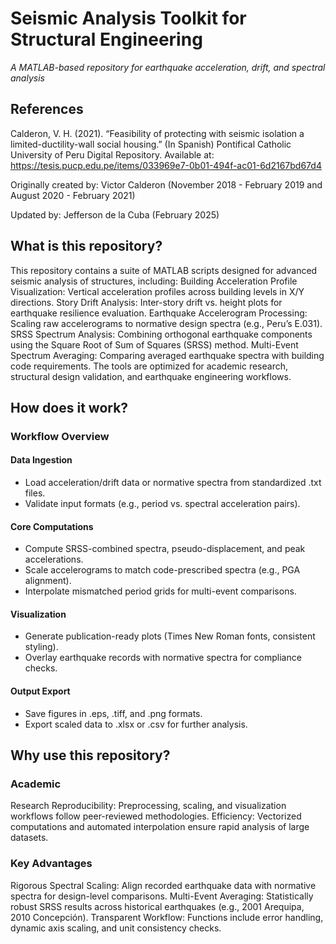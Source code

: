 # Seismic Analysis Toolkit for Structural Engineering

_A MATLAB-based repository for earthquake acceleration, drift, and spectral analysis_

## References
Calderon, V. H. (2021). “Feasibility of protecting with seismic isolation a limited-ductility-wall social housing.” (In Spanish) Pontifical Catholic University of Peru Digital Repository. Available at: https://tesis.pucp.edu.pe/items/033969e7-0b01-494f-ac01-6d2167bd67d4

Originally created by: Victor Calderon (November 2018 - February 2019 and August 2020 - February 2021)

Updated by: Jefferson de la Cuba (February 2025)

## What is this repository?
This repository contains a suite of MATLAB scripts designed for advanced seismic analysis of structures, including:
Building Acceleration Profile Visualization: Vertical acceleration profiles across building levels in X/Y directions.
Story Drift Analysis: Inter-story drift vs. height plots for earthquake resilience evaluation.
Earthquake Accelerogram Processing: Scaling raw accelerograms to normative design spectra (e.g., Peru’s E.031).
SRSS Spectrum Analysis: Combining orthogonal earthquake components using the Square Root of Sum of Squares (SRSS) method.
Multi-Event Spectrum Averaging: Comparing averaged earthquake spectra with building code requirements.
The tools are optimized for academic research, structural design validation, and earthquake engineering workflows.

## How does it work?
### Workflow Overview
#### Data Ingestion
- Load acceleration/drift data or normative spectra from standardized .txt files.
- Validate input formats (e.g., period vs. spectral acceleration pairs).

#### Core Computations
- Compute SRSS-combined spectra, pseudo-displacement, and peak accelerations.
- Scale accelerograms to match code-prescribed spectra (e.g., PGA alignment).
- Interpolate mismatched period grids for multi-event comparisons.

#### Visualization
- Generate publication-ready plots (Times New Roman fonts, consistent styling).
- Overlay earthquake records with normative spectra for compliance checks.

#### Output Export
- Save figures in .eps, .tiff, and .png formats.
- Export scaled data to .xlsx or .csv for further analysis.

## Why use this repository?
### Academic
Research Reproducibility: Preprocessing, scaling, and visualization workflows follow peer-reviewed methodologies.
Efficiency: Vectorized computations and automated interpolation ensure rapid analysis of large datasets.

### Key Advantages
Rigorous Spectral Scaling: Align recorded earthquake data with normative spectra for design-level comparisons.
Multi-Event Averaging: Statistically robust SRSS results across historical earthquakes (e.g., 2001 Arequipa, 2010 Concepción).
Transparent Workflow: Functions include error handling, dynamic axis scaling, and unit consistency checks.

